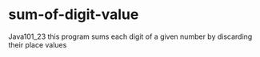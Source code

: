 # sum-of-digit-value
Java101_23 this program sums each digit of a given number by discarding their place values
